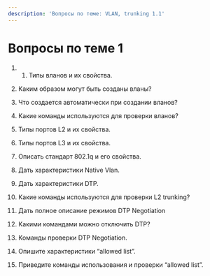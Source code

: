 ```yaml
---
description: 'Вопросы по теме: VLAN, trunking 1.1'
---
```


# Вопросы по теме 1

1.   1. Типы вланов и их свойства.

   2. Каким образом могут быть созданы вланы?

   3. Что создается автоматически при создании вланов?

   4. Какие команды используются для проверки вланов?

   5. Типы портов L2 и их свойства.

   6. Типы портов L3 и их свойства.

   7. Описать стандарт 802.1q и его свойства.

   8. Дать характеристики Native Vlan.

   9. Дать характеристики DTP.

   10. Какие команды используются для проверки L2 trunking?

   11. Дать полное описание режимов DTP Negotiation

   12. Какими командами можно отключить DTP?

   13. Команды проверки DTP Negotiation.

   14. Опишите характеристики “allowed list”.

   15. Приведите команды использования и проверки “allowed list”.

